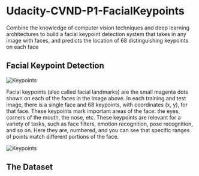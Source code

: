 # Udacity-CVND-P1-FacialKeypoints
Combine the knowledge of computer vision techniques and deep learning architectures to build a facial keypoint detection system that takes in any image with faces, and predicts the location of 68 distinguishing keypoints on each face

## Facial Keypoint Detection
![Keypoints](../images/key_pts_example.jpg)

Facial keypoints (also called facial landmarks) are the small magenta dots shown on each of the faces in the image above. In each training and test image, there is a single face and 68 keypoints, with coordinates (x, y), for that face. These keypoints mark important areas of the face: the eyes, corners of the mouth, the nose, etc. These keypoints are relevant for a variety of tasks, such as face filters, emotion recognition, pose recognition, and so on. Here they are, numbered, and you can see that specific ranges of points match different portions of the face.

![Keypoints](../../main/images/landmarks_numbered.jpg)

## The Dataset
